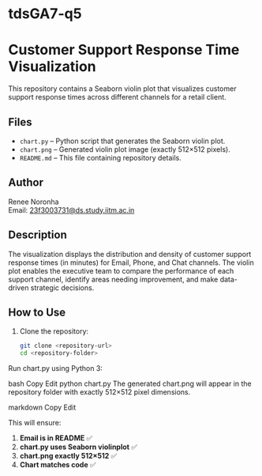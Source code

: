 # tdsGA7-q5
# Customer Support Response Time Visualization

This repository contains a Seaborn violin plot that visualizes customer support response times across different channels for a retail client.

## Files

- `chart.py` – Python script that generates the Seaborn violin plot.
- `chart.png` – Generated violin plot image (exactly 512×512 pixels).
- `README.md` – This file containing repository details.

## Author

Renee Noronha  
Email: 23f3003731@ds.study.iitm.ac.in

## Description

The visualization displays the distribution and density of customer support response times (in minutes) for Email, Phone, and Chat channels. The violin plot enables the executive team to compare the performance of each support channel, identify areas needing improvement, and make data-driven strategic decisions.

## How to Use

1. Clone the repository:
   ```bash
   git clone <repository-url>
   cd <repository-folder>
Run chart.py using Python 3:

bash
Copy
Edit
python chart.py
The generated chart.png will appear in the repository folder with exactly 512×512 pixel dimensions.

markdown
Copy
Edit

This will ensure:  
1. **Email is in README** ✅  
2. **chart.py uses Seaborn violinplot** ✅  
3. **chart.png exactly 512×512** ✅  
4. **Chart matches code** ✅  
